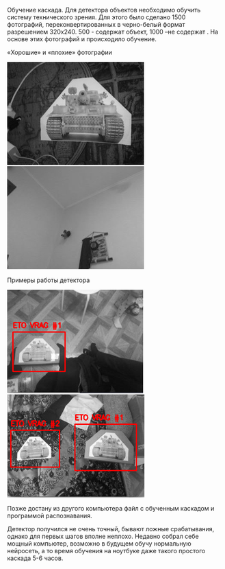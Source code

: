 Обучение каскада.
Для детектора объектов необходимо обучить систему технического зрения. Для этого было сделано 1500 фотографий, переконвертированных в черно-белый формат разрешением 320x240. 500 - содержат объект, 1000 –не содержат . На основе этих фотографий и происходило обучение.

«Хорошие» и «плохие» фотографии

!["хорошее" фото](https://github.com/sergeya884/NANORobotProject/blob/main/common/Haara_cascad/photo/good.png) !["плохое" фото](https://github.com/sergeya884/NANORobotProject/blob/main/common/Haara_cascad/photo/bad.png)

Примеры работы детектора

![](https://github.com/sergeya884/NANORobotProject/blob/main/common/Haara_cascad/photo/examp1.png) ![](https://github.com/sergeya884/NANORobotProject/blob/main/common/Haara_cascad/photo/examp2.png)

Позже достану из другого компьютера файл с обученным каскадом и программой распознавания.

Детектор получился не очень точный, бывают ложные срабатывания, однако для первых шагов вполне неплохо. Недавно собрал себе мощный компьютер, возможно в будущем обучу нормальную нейросеть, а то время обучения на ноутбуке даже такого простого каскада 5-6 часов.
